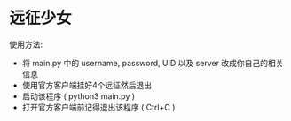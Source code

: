 远征少女
========

使用方法:
  * 将 main.py 中的 username, password, UID 以及 server 改成你自己的相关信息
  * 使用官方客户端挂好4个远征然后退出
  * 启动该程序 ( python3 main.py )
  * 打开官方客户端前记得退出该程序 ( Ctrl+C )
